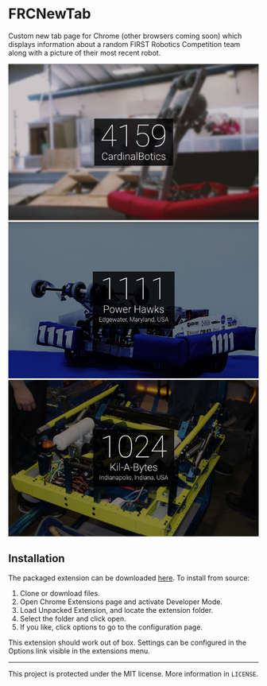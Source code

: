 # FRCNewTab
Custom new tab page for Chrome (other browsers coming soon) which displays information about a random FIRST Robotics Competition team along with a picture of their most recent robot.

![Screenshot](screenshots/1.png)
![Screenshot](screenshots/2.png)
![Screenshot](screenshots/3.png)

## Installation
The packaged extension can be downloaded [here](https://chrome.google.com/webstore/detail/agmoglelphhinnadfmbfodhkdagibkop/).
To install from source:  
1. Clone or download files.  
2. Open Chrome Extensions page and activate Developer Mode.  
3. Load Unpacked Extension, and locate the extension folder.  
4. Select the folder and click open.  
5. If you like, click options to go to the configuration page.  

This extension should work out of box. Settings can be configured in the Options link visible in the extensions menu.

--------------------------------------------------------------------------------

This project is protected under the MIT license. More information in `LICENSE`.
